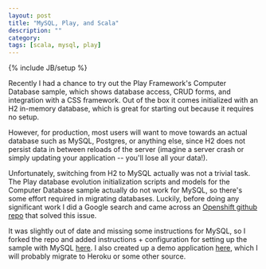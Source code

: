 ```yaml
---
layout: post
title: "MySQL, Play, and Scala"
description: ""
category: 
tags: [scala, mysql, play]
---
```

{% include JB/setup %}

Recently I had a chance to try out the Play Framework's Computer Database sample,
which shows database access, CRUD forms, and integration with a CSS framework.
Out of the box it comes initialized with an H2 in-memory database, which is
great for starting out because it requires no setup.

However, for production, most users will want to move towards an actual database
such as MySQL, Postgres, or anything else, since H2 does not persist data
in between reloads of the server (imagine a server crash or simply updating your
application -- you'll lose all your data!). 

Unfortunately, switching from H2 to MySQL actually was not a trivial task. The
Play database evolution initialization scripts and models for the Computer Database sample 
actually do not work for MySQL, so there's some effort required in migrating databases.
Luckily, before doing any significant work I did a Google search and came
across an <a href="https://github.com/opensas/openshift-play2-computerdb" target="_blank">Openshift github repo</a>
that solved this issue.

It was slightly out of date and missing some instructions for MySQL, so
I forked the repo and added instructions + configuration for setting up
the sample with MySQL <a href="https://github.com/minhongrails/play2-computerdb-mysql-scala" target="_blank">here</a>.
I also created up a demo application <a href="http://dev1.minh.io" target="_blank">here</a>, 
which I will probably migrate to Heroku or some other source.

